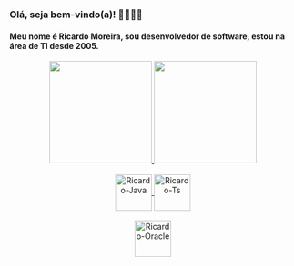 ### Olá, seja bem-vindo(a)! 👋👋👋👋

<h4>Meu nome é Ricardo Moreira, sou desenvolvedor de software, estou na área de TI desde 2005.</h4> 

<div align="center">
  <a href="https://github.com/rgusto">
  <img height="180em" src="https://github-readme-stats.vercel.app/api?username=rgusto&show_icons=true&theme=dracula&include_all_commits=true&count_private=true"/>
  <img height="180em" src="https://github-readme-stats.vercel.app/api/top-langs/?username=rgusto&layout=compact&langs_count=7&theme=dracula"/>
</div>
  
<div align="center"><br>
  <img align="center" alt="Ricardo-Java" height="64" width="64" src="https://cdn.jsdelivr.net/gh/devicons/devicon/icons/java/java-plain.svg">
  <img align="center" alt="Ricardo-Ts" height="64" width="64" src="https://cdn.jsdelivr.net/gh/devicons/devicon/icons/javascript/javascript-plain.svg">
</div>
  
<div align="center"><br>
  <img align="center" alt="Ricardo-Oracle" height="64" width="64" src="https://cdn.jsdelivr.net/gh/devicons/devicon/icons/oracle/oracle-original.svg">
</div>
